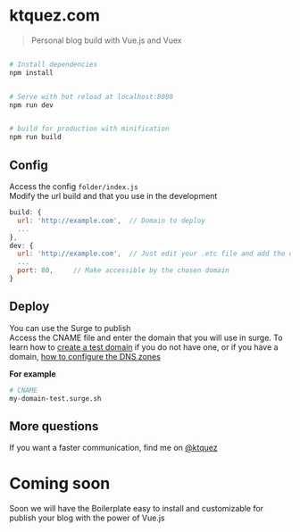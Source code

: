 # ktquez.com

> Personal blog build with Vue.js and Vuex

```bash

# Install dependencies
npm install


# Serve with hot reload at localhost:8080
npm run dev


# build for production with minification
npm run build

```

## Config
Access the config `` folder/index.js ``  
Modify the url build and that you use in the development

```javascript
build: {
  url: 'http://example.com',  // Domain to deploy
  ...
},
dev: {
  url: 'http://example.com',  // Just edit your .etc file and add the domain you want pointing to 127.0.0.1
  ...
  port: 80,     // Make accessible by the chosen domain
}
```

## Deploy
You can use the Surge to publish  
Access the CNAME file and enter the domain that you will use in surge.
To learn how to [create a test domain](https://surge.sh/help/getting-started-with-surge) if you do not have one, or if you have a domain, [how to configure the DNS zones](https://surge.sh/help/adding-a-custom-domain)

**For example**
```bash
# CNAME
my-domain-test.surge.sh
```

## More questions
If you want a faster communication, find me on [@ktquez](https://twitter.com/ktquez)

# Coming soon 
Soon we will have the Boilerplate easy to install and customizable for publish your blog with the power of Vue.js